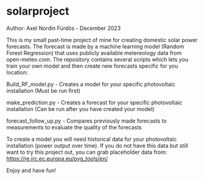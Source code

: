 # solarproject
Author: Axel Nordin Fürdös - December 2023

This is my small past-time project of mine for creating domestic solar power forecasts.
The forecast is made by a machine learning model (Random Forest Regression) that uses publicly available metereology data from open-meteo.com.
The repository contains several scripts which lets you train your own model and then create new forecasts specific for you location:

  Build_RF_model.py - Creates a model for your specific photovoltaic installation (Must be run first)
  
  make_prediction.py - Creates a forecast for your specific photovoltaic installation (Can be run after you have created your model)
  
  forecast_follow_up.py - Compares previously made forecasts to measurements to evaluate the quality of the forecasts 

To create a model you will need historical data for your photovoltaic installation (power output over time). 
If you do not have this data but still want to try this project out, you can grab placeholder data from: https://re.jrc.ec.europa.eu/pvg_tools/en/

Enjoy and have fun!
